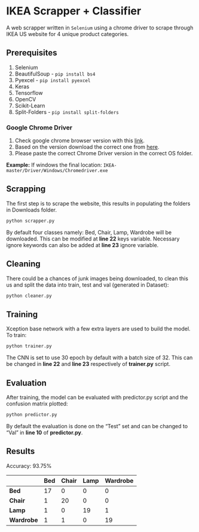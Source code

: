 # IKEA Scrapper + Classifier

A web scrapper written in `Selenium` using a chrome driver to scrape through IKEA US website for 4 unique product categories.

## Prerequisites

1. Selenium
2. BeautifulSoup - `pip install bs4`
3. Pyexcel - `pip install pyexcel`
4. Keras
5. Tensorflow
6. OpenCV
7. Scikit-Learn
8. Split-Folders - `pip install split-folders`

### Google Chrome Driver

1. Check google chrome browser version with this [link](https://www.whatismybrowser.com/detect/what-version-of-chrome-do-i-have).
2. Based on the version download the correct one from [here](http://chromedriver.chromium.org/downloads).
3. Please paste the correct Chrome Driver version in the correct OS folder.

**Example:**
If windows the final location: `IKEA-master/Driver/Windows/Chromedriver.exe`

## Scrapping

The first step is to scrape the website, this results in populating the folders in Downloads folder.

```bash
python scrapper.py
```

By default four classes namely: Bed, Chair, Lamp, Wardrobe will be downloaded. This can be modified at **line 22** keys variable. Necessary ignore keywords can also be added at **line 23** ignore variable.

## Cleaning

There could be a chances of junk images being downloaded, to clean this us and split the data into train, test and val (generated in Dataset):

```bash
python cleaner.py
```

## Training

Xception base network with a few extra layers are used to build the model. To train:

```bash
python trainer.py
```

The CNN is set to use 30 epoch by default with a batch size of 32. This can be changed in **line 22** and **line 23** respectively of **trainer.py** script.

## Evaluation

After training, the model can be evaluated with predictor.py script and the confusion matrix plotted:

```bash
python predictor.py
```

By default the evaluation is done on the “Test” set and can be changed to “Val” in **line 10** of **predictor.py**.

## Results

Accuracy: 93.75%

|  | **Bed** | **Chair** | **Lamp** | **Wardrobe** |
| --- | --- | --- | --- | --- |
| **Bed** | 17 | 0 | 0 | 0 |
| **Chair** | 1 | 20 | 0 | 0 |
| **Lamp** | 1 | 0 | 19 | 1 |
| **Wardrobe** | 1 | 1 | 0 | 19 |
